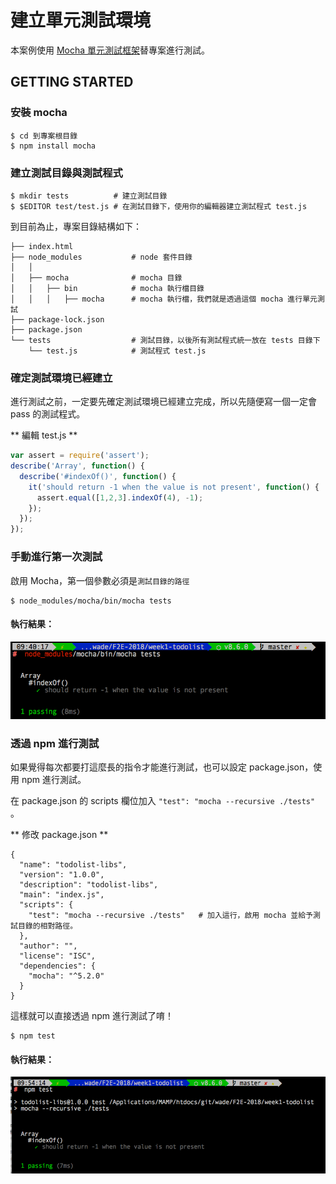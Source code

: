 # 建立單元測試環境

本案例使用 [Mocha 單元測試框架](https://mochajs.org/)替專案進行測試。

## GETTING STARTED

### 安裝 mocha
```
$ cd 到專案根目錄
$ npm install mocha
```

### 建立測試目錄與測試程式

```
$ mkdir tests          # 建立測試目錄
$ $EDITOR test/test.js # 在測試目錄下，使用你的編輯器建立測試程式 test.js
```

到目前為止，專案目錄結構如下：

```
├── index.html
├── node_modules           # node 套件目錄
│   │ 
│   ├── mocha              # mocha 目錄
│   │   ├── bin            # mocha 執行檔目錄
│   │   │   ├── mocha      # mocha 執行檔，我們就是透過這個 mocha 進行單元測試
├── package-lock.json
├── package.json
└── tests                  # 測試目錄，以後所有測試程式統一放在 tests 目錄下
    └── test.js            # 測試程式 test.js
```

### 確定測試環境已經建立

進行測試之前，一定要先確定測試環境已經建立完成，所以先隨便寫一個一定會 pass 的測試程式。

** 編輯 test.js **
```javascript
var assert = require('assert');
describe('Array', function() {
  describe('#indexOf()', function() {
    it('should return -1 when the value is not present', function() {
      assert.equal([1,2,3].indexOf(4), -1);
    });
  });
});
```

### 手動進行第一次測試
啟用 Mocha，第一個參數必須是`測試目錄的路徑`
```
$ node_modules/mocha/bin/mocha tests
```
#### 執行結果：
![first-test](./images/first-testing.png)

### 透過 npm 進行測試

如果覺得每次都要打這麼長的指令才能進行測試，也可以設定 package.json，使用 npm 進行測試。

在 package.json 的 scripts 欄位加入 `"test": "mocha --recursive ./tests" `。

** 修改 package.json **
```
{
  "name": "todolist-libs",
  "version": "1.0.0",
  "description": "todolist-libs",
  "main": "index.js",
  "scripts": {
    "test": "mocha --recursive ./tests"   # 加入這行，啟用 mocha 並給予測試目錄的相對路徑。
  },
  "author": "",
  "license": "ISC",
  "dependencies": {
    "mocha": "^5.2.0"
  }
}
```

這樣就可以直接透過 npm 進行測試了唷！
```
$ npm test
```
#### 執行結果：
![testing-by-npm](./images/testing-by-npm.png)


